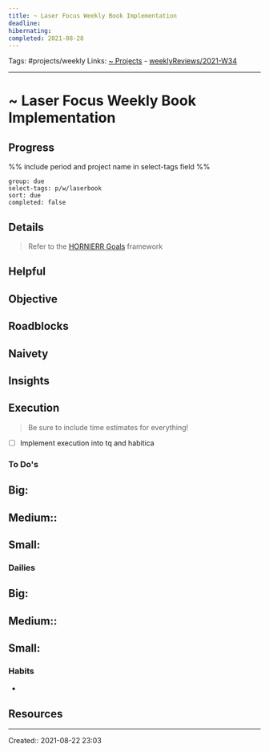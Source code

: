 ```yaml
---
title: ~ Laser Focus Weekly Book Implementation
deadline:
hibernating:
completed: 2021-08-28
---
```

Tags: #projects/weekly
Links: [~ Projects](out/~-projects.md) - [weeklyReviews/2021-W34](None)
___
# ~ Laser Focus Weekly Book Implementation
## Progress
%% include period and project name in select-tags field %%
```tq
group: due
select-tags: p/w/laserbook
sort: due
completed: false

```

## Details
> Refer to the [HORNIERR Goals](out/hornierr-goals.md) framework

**Helpful**
- 

**Objective**
- 

**Roadblocks**
- 

**Naivety**
- 

**Insights**
- 
## Execution
> Be sure to include time estimates for everything!

- [ ] Implement execution into tq and habitica
### To Do's
**Big:**
- 

**Medium::**
- 

**Small:**
- 
### Dailies
**Big:**
- 

**Medium::**
- 

**Small:**
- 
### Habits
- 
## Resources

___
Created:: 2021-08-22 23:03
